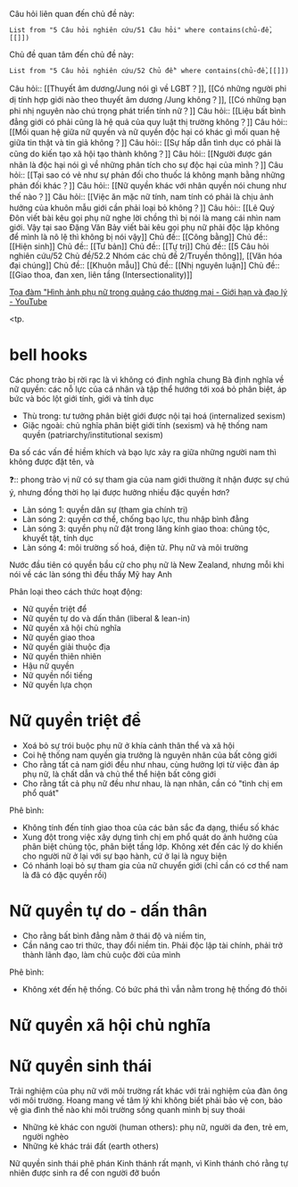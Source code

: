 Câu hỏi liên quan đến chủ đề này:
```dataview
List from "5 Câu hỏi nghiên cứu/51 Câu hỏi" where contains(chủ-đề,[[]]) 
```

Chủ đề quan tâm đến chủ đề này:
```dataview
List from "5 Câu hỏi nghiên cứu/52 Chủ đề" where contains(chủ-đề,[[]]) 
```
Câu hỏi:: [[Thuyết âm dương/Jung nói gì về LGBT？]], [[Có những người phi dị tính hợp giới nào theo thuyết âm dương /Jung không？]], [[Có những bạn phi nhị nguyên nào chú trọng phát triển tính nữ？]]
Câu hỏi:: [[Liệu bất bình đẳng giới có phải cũng là hệ quả của quy luật thị trường không？]]
Câu hỏi:: [[Mối quan hệ giữa nữ quyền và nữ quyền độc hại có khác gì mối quan hệ giữa tin thật và tin giả không？]]
Câu hỏi:: [[Sự hấp dẫn tình dục có phải là cũng do kiến tạo xã hội tạo thành không？]]
Câu hỏi:: [[Người được gán nhãn là độc hại nói gì về những phân tích cho sự độc hại của mình？]]
Câu hỏi:: [[Tại sao có vẻ như sự phản đối cho thuốc lá không mạnh bằng những phản đối khác？]]
Câu hỏi:: [[Nữ quyền khác với nhân quyền nói chung như thế nào？]]
Câu hỏi:: [[Việc ăn mặc nữ tính, nam tính có phải là chịu ảnh hưởng của khuôn mẫu giới cần phải loại bỏ không？]]
Câu hỏi:: [[Lê Quý Đôn viết bài kêu gọi phụ nữ nghe lời chồng thì bị nói là mang cái nhìn nam giới. Vậy tại sao Đặng Văn Bảy viết bài kêu gọi phụ nữ phải độc lập không để mình là nô lệ thì không bị nói vậy]]
Chủ đề:: [[Công bằng]]
Chủ đề:: [[Hiện sinh]]
Chủ đề:: [[Tư bản]]
Chủ đề:: [[Tự trị]]
Chủ đề:: [[5 Câu hỏi nghiên cứu/52 Chủ đề/52.2 Nhóm các chủ đề 2/Truyền thông]], [[Văn hóa đại chúng]]
Chủ đề:: [[Khuôn mẫu]]
Chủ đề:: [[Nhị nguyên luận]]
Chủ đề:: [[Giao thoa, đan xen, liên tầng (Intersectionality)]]

[Tọa đàm "Hình ảnh phụ nữ trong quảng cáo thương mại - Giới hạn và đạo lý - YouTube](https://www.youtube.com/watch?v=rHEjtwJrCCs&t=284s)

<tp.
# bell hooks 
Các phong trào bị rời rạc là vì không có định nghĩa chung
Bà định nghĩa về nữ quyền: các nỗ lực của cá nhân và tập thể hướng tới xoá bỏ phân biệt, áp bức và bóc lột giới tính, giới và tính dục
- Thù trong: tư tưởng phân biệt giới được nội tại hoá (internalized sexism) 
- Giặc ngoài: chủ nghĩa phân biệt giới tính (sexism) và hệ thống nam quyền (patriarchy/institutional sexism) 

Đa số các vấn đề hiềm khích và bạo lực xảy ra giữa những người nam thì không được đặt tên, và 

❓:: phong trào vị nữ có sự tham gia của nam giới thường ít nhận được sự chú ý, nhưng đồng thời họ lại được hưởng nhiều đặc quyền hơn?

- Làn sóng 1: quyền dân sự (tham gia chính trị) 
- Làn sóng 2: quyền cơ thể, chống bạo lực, thu nhập bình đẳng
- Làn sóng 3: quyền phụ nữ đặt trong lăng kính giao thoa: chủng tộc, khuyết tật, tính dục
- Làn sóng 4: môi trường số hoá, điện tử. Phụ nữ và môi trường

Nước đầu tiên có quyền bầu cử cho phụ nữ là New Zealand, nhưng mỗi khi nói về các làn sóng thì đều thấy Mỹ hay Anh

Phân loại theo cách thức hoạt động:
- Nữ quyền triệt để
- Nữ quyền tự do và dấn thân (liberal & lean-in) 
- Nữ quyền xã hội chủ nghĩa
- Nữ quyền giao thoa
- Nữ quyền giải thuộc địa
- Nữ quyền thiên nhiên
- Hậu nữ quyền
- Nữ quyền nổi tiếng
- Nữ quyền lựa chọn
# Nữ quyền triệt để
- Xoá bỏ sự trói buộc phụ nữ ở khía cảnh thân thể và xã hội
- Coi hệ thống nam quyền gia trưởng là nguyên nhân của bất công giới
- Cho rằng tất cả nam giới đều như nhau, cùng hưởng lợi từ việc đàn áp phụ nữ, là chất dẫn và chủ thể thể hiện bất công giới
- Cho rằng tất cả phụ nữ đều như nhau, là nạn nhân, cần có "tình chị em phổ quát" 

Phê bình:
- Không tính đến tính giao thoa của các bản sắc đa dạng, thiểu số khác
- Xung đột trong việc xây dựng tình chị em phổ quát do ảnh hưởng của phân biệt chủng tộc, phân biệt tầng lớp. Không xét đến các lý do khiến cho người nữ ở lại với sự bạo hành, cứ ở lại là nguỵ biện
- Có nhánh loại bỏ sự tham gia của nữ chuyển giới (chỉ cần có cơ thể nam là đã có đặc quyền rồi) 


# Nữ quyền tự do - dấn thân
- Cho rằng bất bình đẳng nằm ở thái độ và niềm tin,
- Cần nâng cao tri thức, thay đổi niềm tin. Phải độc lập tài chính, phải trở thành lãnh đạo, làm chủ cuộc đời của mình

Phê bình:
- Không xét đến hệ thống. Có bức phá thì vẫn nằm trong hệ thống đó thôi

# Nữ quyền xã hội chủ nghĩa

# Nữ quyền sinh thái
Trải nghiệm của phụ nữ với môi trường rất khác với trải nghiệm của đàn ông với môi trường. Hoang mang về tâm lý khi không biết phải bảo vệ con, bảo vệ gia đình thế nào khi môi trường sống quanh mình bị suy thoái

- Những kẻ khác con người (human others): phụ nữ, người da đen, trẻ em, người nghèo
- Những kẻ khác trái đất (earth others)

Nữ quyền sinh thái phê phán Kinh thánh rất mạnh, vì Kinh thánh chó rằng tự nhiên được sinh ra để con người đỡ buồn